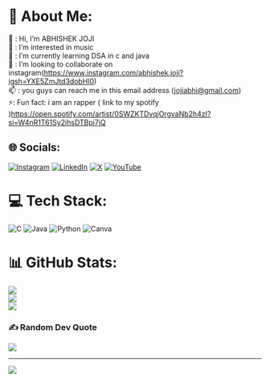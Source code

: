 

# 💫 About Me:
👋 : Hi, I’m ABHISHEK JOJI<br>👀 : I’m interested in music <br>🌱 : I’m currently learning DSA in c and java<br>💞️ : I’m looking to collaborate on instagram(https://www.instagram.com/abhishek.joji?igsh=YXE5ZmJtd3dobHl0)<br>📫 : you guys can reach me in this email address (jojiabhi@gmail.com)<br>⚡:  Fun fact: i am an rapper ( link to my spotify )https://open.spotify.com/artist/0SWZKTDvqjOrgvaNb2h4zI?si=W4nR1T61Sy2ihsDTBpi7jQ<br>


## 🌐 Socials:
[![Instagram](https://img.shields.io/badge/Instagram-%23E4405F.svg?logo=Instagram&logoColor=white)](https://instagram.com/https://www.instagram.com/abhishek.joji?igsh=YXE5ZmJtd3dobHl0) [![LinkedIn](https://img.shields.io/badge/LinkedIn-%230077B5.svg?logo=linkedin&logoColor=white)](https://linkedin.com/in/https://www.linkedin.com/in/abhishek-joji-239633290?utm_source=share&utm_campaign=share_via&utm_content=profile&utm_medium=android_app) [![X](https://img.shields.io/badge/X-black.svg?logo=X&logoColor=white)](https://x.com/https://x.com/AJ26west?t=-s1hR2H7LJpUu4R6RTPAQw&s=09) [![YouTube](https://img.shields.io/badge/YouTube-%23FF0000.svg?logo=YouTube&logoColor=white)](https://youtube.com/@https://www.youtube.com/@AJ-26west) 

# 💻 Tech Stack:
![C](https://img.shields.io/badge/c-%2300599C.svg?style=for-the-badge&logo=c&logoColor=white) ![Java](https://img.shields.io/badge/java-%23ED8B00.svg?style=for-the-badge&logo=openjdk&logoColor=white) ![Python](https://img.shields.io/badge/python-3670A0?style=for-the-badge&logo=python&logoColor=ffdd54) ![Canva](https://img.shields.io/badge/Canva-%2300C4CC.svg?style=for-the-badge&logo=Canva&logoColor=white)
# 📊 GitHub Stats:
![](https://github-readme-stats.vercel.app/api?username=AJ26WEST&theme=shadow_blue&hide_border=false&include_all_commits=false&count_private=false)<br/>
![](https://github-readme-streak-stats.herokuapp.com/?user=AJ26WEST&theme=shadow_blue&hide_border=false)<br/>
![](https://github-readme-stats.vercel.app/api/top-langs/?username=AJ26WEST&theme=shadow_blue&hide_border=false&include_all_commits=false&count_private=false&layout=compact)

### ✍️ Random Dev Quote
![](https://quotes-github-readme.vercel.app/api?type=vetical&theme=radical)

---
[![](https://visitcount.itsvg.in/api?id=AJ26WEST&icon=0&color=0)](https://visitcount.itsvg.in)

<!-- Proudly created with GPRM ( https://gprm.itsvg.in ) -->
